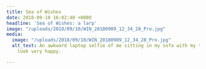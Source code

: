 ```yaml
---
title: Sea of Wishes
date: 2018-09-10 16:02:40 +0000
headline: 'Sea of Wishes: a larp'
image: "/uploads/2018/09/10/WIN_20180909_12_34_28_Pro.jpg"
media:
  image: "/uploads/2018/09/10/WIN_20180909_12_34_28_Pro.jpg"
  alt_text: An awkward laptop selfie of me sitting in my sofa with my two cats. I
    look very happy.

---
```

